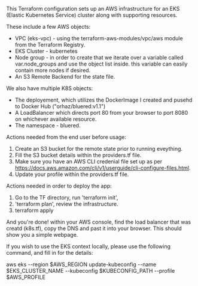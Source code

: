 This Terraform configuration sets up an AWS infrastructure for an EKS (Elastic Kubernetes Service) cluster along with supporting resources.

These include a few AWS objects:
- VPC (eks-vpc) - using the terraform-aws-modules/vpc/aws module from the Terraform Registry.
- EKS Cluster - kubernetes
- Node group - in order to create that we iterate over a variable called var.node_groups and use the object list inside. this variable can easily contain more nodes if desired.
- An S3 Remote Backend for the state file.

We also have multiple K8S objects:

- The deployement, which utilizes the DockerImage I created and pusehd to Docker Hub ("orhaz/bluered:v1.1")
- A LoadBalancer which directs port 80 from your browser to port 8080 on whichever available resource.
- The namespace - bluered.

Actions needed from the end user before usage:

1. Create an S3 bucket for the remote state prior to running eveything.
2. Fill the S3 bucket details within the providers.tf file.
3. Make sure you have an AWS CLI credenial file set up as per https://docs.aws.amazon.com/cli/v1/userguide/cli-configure-files.html.
4. Update your profile within the providers.tf file.

Actions needed in order to deploy the app:

1. Go to the TF directory, run 'terraform init',
2. 'terraform plan', review the infrastructure.
3. terraform apply

And you're done! within your AWS console, find the load balancer that was creatd (k8s.tf), copy the DNS and past it into your browser.
This should show you a simple webpage.

If you wish to use the EKS context locally, please use the following command, and fill in for the details:

aws eks --region $AWS_REGION update-kubeconfig --name $EKS_CLUSTER_NAME --kubeconfig $KUBECONFIG_PATH --profile $AWS_PROFILE
